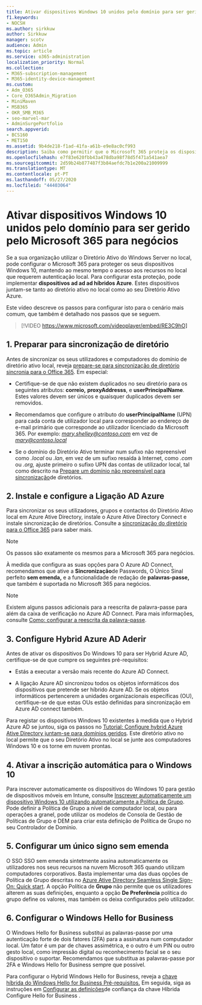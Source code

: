 ```yaml
---
title: Ativar dispositivos Windows 10 unidos pelo domínio para ser gerido pelo Microsoft 365 para negócios
f1.keywords:
- NOCSH
ms.author: sirkkuw
author: Sirkkuw
manager: scotv
audience: Admin
ms.topic: article
ms.service: o365-administration
localization_priority: Normal
ms.collection:
- M365-subscription-management
- M365-identity-device-management
ms.custom:
- Adm_O365
- Core_O365Admin_Migration
- MiniMaven
- MSB365
- OKR_SMB_M365
- seo-marvel-mar
- AdminSurgePortfolio
search.appverid:
- BCS160
- MET150
ms.assetid: 9b4de218-f1ad-41fa-a61b-e9e8ac0cf993
description: Saiba como permitir que o Microsoft 365 proteja os dispositivos locais do Windows 10 em apenas alguns passos.
ms.openlocfilehash: e7f83e620fbb43a478dba98f78d5f471a541aea7
ms.sourcegitcommit: 2d59b24b877487f3b84aefdc7b1e200a21009999
ms.translationtype: MT
ms.contentlocale: pt-PT
ms.lasthandoff: 05/27/2020
ms.locfileid: "44403064"
---
```

# <a name="enable-domain-joined-windows-10-devices-to-be-managed-by-microsoft-365-for-business"></a>Ativar dispositivos Windows 10 unidos pelo domínio para ser gerido pelo Microsoft 365 para negócios

Se a sua organização utilizar o Diretório Ativo do Windows Server no local, pode configurar o Microsoft 365 para proteger os seus dispositivos Windows 10, mantendo ao mesmo tempo o acesso aos recursos no local que requerem autenticação local.
Para configurar esta proteção, pode implementar **dispositivos ad ad ad híbridos Azure**. Estes dispositivos juntam-se tanto ao diretório ativo no local como ao seu Diretório Ativo Azure.

Este vídeo descreve os passos para configurar isto para o cenário mais comum, que também é detalhado nos passos que se seguem.

> [!VIDEO https://www.microsoft.com/videoplayer/embed/RE3C9hO]
  

## <a name="1-prepare-for-directory-synchronization"></a>1. Preparar para sincronização de diretório 

Antes de sincronizar os seus utilizadores e computadores do domínio de diretório ativo local, reveja [prepare-se para sincronização de diretório sincronia para o Office 365](https://docs.microsoft.com/office365/enterprise/prepare-for-directory-synchronization). Em especial:

   - Certifique-se de que não existem duplicados no seu diretório para os seguintes atributos: **correio,** **proxyAddresss**, e **userPrincipalName**. Estes valores devem ser únicos e quaisquer duplicados devem ser removidos.
   
   - Recomendamos que configure o atributo do **userPrincipalName** (UPN) para cada conta de utilizador local para corresponder ao endereço de e-mail primário que corresponde ao utilizador licenciado da Microsoft 365. Por exemplo: *mary.shelley@contoso.com* em vez de *mary@contoso.local*
   
   - Se o domínio do Diretório Ativo terminar num sufixo não repreensível como *.local* ou *.lan*, em vez de um sufixo resaída à Internet, como *.com* ou *.org,* ajuste primeiro o sufixo UPN das contas de utilizador local, tal como descrito na [Prepare um domínio não repreensível para sincronização](https://docs.microsoft.com/office365/enterprise/prepare-a-non-routable-domain-for-directory-synchronization)de diretórios. 

## <a name="2-install-and-configure-azure-ad-connect"></a>2. Instale e configure a Ligação AD Azure

Para sincronizar os seus utilizadores, grupos e contactos do Diretório Ativo local em Azure Ative Directory, instale o Azure Ative Directory Connect e instale sincronização de diretórios. Consulte a [sincronização do diretório para o Office 365](https://docs.microsoft.com/office365/enterprise/set-up-directory-synchronization) para saber mais.

> [!NOTE]
> Os passos são exatamente os mesmos para a Microsoft 365 para negócios. 

À medida que configura as suas opções para O Azure AD Connect, recomendamos que ative a **Sincronização**de Passwords, O Único Sinal perfeito **sem emenda,** e a funcionalidade de redação de **palavras-passe,** que também é suportada no Microsoft 365 para negócios.

> [!NOTE]
> Existem alguns passos adicionais para a reescrita de palavra-passe para além da caixa de verificação no Azure AD Connect. Para mais informações, consulte [Como: configurar a reescrita da palavra-passe](https://docs.microsoft.com/azure/active-directory/authentication/howto-sspr-writeback). 

## <a name="3-configure-hybrid-azure-ad-join"></a>3. Configure Hybrid Azure AD Aderir

Antes de ativar os dispositivos Do Windows 10 para ser Hybrid Azure AD, certifique-se de que cumpre os seguintes pré-requisitos:

   - Estás a executar a versão mais recente do Azure AD Connect.

   - A ligação Azure AD sincronizou todos os objetos informáticos dos dispositivos que pretende ser híbrido Azure AD. Se os objetos informáticos pertencerem a unidades organizacionais específicas (OU), certifique-se de que estas OUs estão definidas para sincronização em Azure AD connect também.

Para registar os dispositivos Windows 10 existentes à medida que o Hybrid Azure AD se juntou, siga os passos no [Tutorial: Configure hybrid Azure Ative Directory juntam-se para domínios geridos](https://docs.microsoft.com/azure/active-directory/devices/hybrid-azuread-join-managed-domains#configure-hybrid-azure-ad-join). Este diretório ativo no local permite que o seu Diretório Ativo no local se junte aos computadores Windows 10 e os torne em nuvem prontas.
    
## <a name="4-enable-automatic-enrollment-for-windows-10"></a>4. Ativar a inscrição automática para o Windows 10

 Para inscrever automaticamente os dispositivos do Windows 10 para gestão de dispositivos móveis em Intune, consulte [Inscrever automaticamente um dispositivo Windows 10 utilizando automaticamente a Política de Grupo](https://docs.microsoft.com/windows/client-management/mdm/enroll-a-windows-10-device-automatically-using-group-policy). Pode definir a Política de Grupo a nível de computador local, ou para operações a granel, pode utilizar os modelos de Consola de Gestão de Políticas de Grupo e DEM para criar esta definição de Política de Grupo no seu Controlador de Domínio.

## <a name="5-configure-seamless-single-sign-on"></a>5. Configurar um único signo sem emenda

  O SSO SSO sem emenda sintetmente assina automaticamente os utilizadores nos seus recursos na nuvem Microsoft 365 quando utilizam computadores corporativos. Basta implementar uma das duas opções de Política de Grupo descritas no [Azure Ative Directory Seamless Single Sign-On: Quick start](https://docs.microsoft.com/azure/active-directory/hybrid/how-to-connect-sso-quick-start#step-2-enable-the-feature). A opção Política de **Grupo** não permite que os utilizadores alterem as suas definições, enquanto a opção **De Preferência** política do grupo define os valores, mas também os deixa configurados pelo utilizador.

## <a name="6-set-up-windows-hello-for-business"></a>6. Configurar o Windows Hello for Business

 O Windows Hello for Business substitui as palavras-passe por uma autenticação forte de dois fatores (2FA) para a assinatura num computador local. Um fator é um par de chaves assimétrica, e o outro é um PIN ou outro gesto local, como impressão digital ou reconhecimento facial se o seu dispositivo o suportar. Recomendamos que substitua as palavras-passe por 2FA e Windows Hello for Business sempre que possível.

Para configurar o Hybrid Windows Hello for Business, reveja a [chave híbrida do Windows Hello for Business Pré-requisitos.](https://docs.microsoft.com/windows/security/identity-protection/hello-for-business/hello-hybrid-key-trust-prereqs) Em seguida, siga as instruções em [Configurar as definições](https://docs.microsoft.com/windows/security/identity-protection/hello-for-business/hello-hybrid-key-whfb-settings)de confiança da chave Híbrida Configure Hello for Business . 
